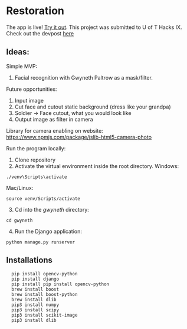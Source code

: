 # Restoration
The app is live! [Try it out](https://tranquil-beach-84474.herokuapp.com/).
This project was submitted to U of T Hacks IX. Check out the devpost [here](https://devpost.com/software/imane-is-cool)

## Ideas:
Simple MVP:
1. Facial recognition with Gwyneth Paltrow as a mask/filter.

Future opportunities:
1. Input image
2. Cut face and cutout static background (dress like your grandpa) 
3. Soldier -> Face cutout, what you would look like
4. Output image as filter in camera

Library for camera enabling on website: https://www.npmjs.com/package/jslib-html5-camera-photo

Run the program locally:

1. Clone repository
2. Activate the virtual environment inside the root directory.
Windows:
```
./venv\Scripts\activate
```
Mac/Linux:
```
source venv/Scripts/activate
```
3. Cd into the _gwyneth_ directory:
```
cd gwyneth
```
4. Run the Django application:
```
python manage.py runserver
```

## Installations
```
  pip install opencv-python
  pip install django
  pip install pip install opencv-python
  brew install boost
  brew install boost-python
  brew install dlib
  pip3 install numpy
  pip3 install scipy
  pip3 install scikit-image
  pip3 install dlib
````


